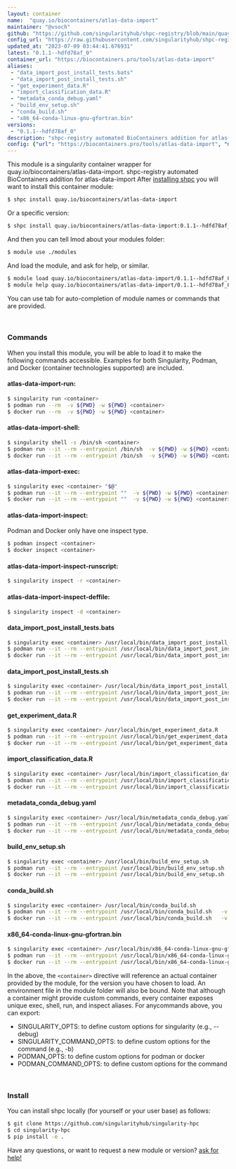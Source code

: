 ```yaml
---
layout: container
name:  "quay.io/biocontainers/atlas-data-import"
maintainer: "@vsoch"
github: "https://github.com/singularityhub/shpc-registry/blob/main/quay.io/biocontainers/atlas-data-import/container.yaml"
config_url: "https://raw.githubusercontent.com/singularityhub/shpc-registry/main/quay.io/biocontainers/atlas-data-import/container.yaml"
updated_at: "2023-07-09 03:44:41.676931"
latest: "0.1.1--hdfd78af_0"
container_url: "https://biocontainers.pro/tools/atlas-data-import"
aliases:
 - "data_import_post_install_tests.bats"
 - "data_import_post_install_tests.sh"
 - "get_experiment_data.R"
 - "import_classification_data.R"
 - "metadata_conda_debug.yaml"
 - "build_env_setup.sh"
 - "conda_build.sh"
 - "x86_64-conda-linux-gnu-gfortran.bin"
versions:
 - "0.1.1--hdfd78af_0"
description: "shpc-registry automated BioContainers addition for atlas-data-import"
config: {"url": "https://biocontainers.pro/tools/atlas-data-import", "maintainer": "@vsoch", "description": "shpc-registry automated BioContainers addition for atlas-data-import", "latest": {"0.1.1--hdfd78af_0": "sha256:8874bfe643d54aee07dafa42351cd3258b136764da5110cbba1903b3957443f0"}, "tags": {"0.1.1--hdfd78af_0": "sha256:8874bfe643d54aee07dafa42351cd3258b136764da5110cbba1903b3957443f0"}, "docker": "quay.io/biocontainers/atlas-data-import", "aliases": {"data_import_post_install_tests.bats": "/usr/local/bin/data_import_post_install_tests.bats", "data_import_post_install_tests.sh": "/usr/local/bin/data_import_post_install_tests.sh", "get_experiment_data.R": "/usr/local/bin/get_experiment_data.R", "import_classification_data.R": "/usr/local/bin/import_classification_data.R", "metadata_conda_debug.yaml": "/usr/local/bin/metadata_conda_debug.yaml", "build_env_setup.sh": "/usr/local/bin/build_env_setup.sh", "conda_build.sh": "/usr/local/bin/conda_build.sh", "x86_64-conda-linux-gnu-gfortran.bin": "/usr/local/bin/x86_64-conda-linux-gnu-gfortran.bin"}}
---
```


This module is a singularity container wrapper for quay.io/biocontainers/atlas-data-import.
shpc-registry automated BioContainers addition for atlas-data-import
After [installing shpc](#install) you will want to install this container module:


```bash
$ shpc install quay.io/biocontainers/atlas-data-import
```

Or a specific version:

```bash
$ shpc install quay.io/biocontainers/atlas-data-import:0.1.1--hdfd78af_0
```

And then you can tell lmod about your modules folder:

```bash
$ module use ./modules
```

And load the module, and ask for help, or similar.

```bash
$ module load quay.io/biocontainers/atlas-data-import/0.1.1--hdfd78af_0
$ module help quay.io/biocontainers/atlas-data-import/0.1.1--hdfd78af_0
```

You can use tab for auto-completion of module names or commands that are provided.

<br>

### Commands

When you install this module, you will be able to load it to make the following commands accessible.
Examples for both Singularity, Podman, and Docker (container technologies supported) are included.

#### atlas-data-import-run:

```bash
$ singularity run <container>
$ podman run --rm  -v ${PWD} -w ${PWD} <container>
$ docker run --rm  -v ${PWD} -w ${PWD} <container>
```

#### atlas-data-import-shell:

```bash
$ singularity shell -s /bin/sh <container>
$ podman run --it --rm --entrypoint /bin/sh  -v ${PWD} -w ${PWD} <container>
$ docker run --it --rm --entrypoint /bin/sh  -v ${PWD} -w ${PWD} <container>
```

#### atlas-data-import-exec:

```bash
$ singularity exec <container> "$@"
$ podman run --it --rm --entrypoint ""  -v ${PWD} -w ${PWD} <container> "$@"
$ docker run --it --rm --entrypoint ""  -v ${PWD} -w ${PWD} <container> "$@"
```

#### atlas-data-import-inspect:

Podman and Docker only have one inspect type.

```bash
$ podman inspect <container>
$ docker inspect <container>
```

#### atlas-data-import-inspect-runscript:

```bash
$ singularity inspect -r <container>
```

#### atlas-data-import-inspect-deffile:

```bash
$ singularity inspect -d <container>
```


#### data_import_post_install_tests.bats

```bash
$ singularity exec <container> /usr/local/bin/data_import_post_install_tests.bats
$ podman run --it --rm --entrypoint /usr/local/bin/data_import_post_install_tests.bats   -v ${PWD} -w ${PWD} <container> -c " $@"
$ docker run --it --rm --entrypoint /usr/local/bin/data_import_post_install_tests.bats   -v ${PWD} -w ${PWD} <container> -c " $@"
```


#### data_import_post_install_tests.sh

```bash
$ singularity exec <container> /usr/local/bin/data_import_post_install_tests.sh
$ podman run --it --rm --entrypoint /usr/local/bin/data_import_post_install_tests.sh   -v ${PWD} -w ${PWD} <container> -c " $@"
$ docker run --it --rm --entrypoint /usr/local/bin/data_import_post_install_tests.sh   -v ${PWD} -w ${PWD} <container> -c " $@"
```


#### get_experiment_data.R

```bash
$ singularity exec <container> /usr/local/bin/get_experiment_data.R
$ podman run --it --rm --entrypoint /usr/local/bin/get_experiment_data.R   -v ${PWD} -w ${PWD} <container> -c " $@"
$ docker run --it --rm --entrypoint /usr/local/bin/get_experiment_data.R   -v ${PWD} -w ${PWD} <container> -c " $@"
```


#### import_classification_data.R

```bash
$ singularity exec <container> /usr/local/bin/import_classification_data.R
$ podman run --it --rm --entrypoint /usr/local/bin/import_classification_data.R   -v ${PWD} -w ${PWD} <container> -c " $@"
$ docker run --it --rm --entrypoint /usr/local/bin/import_classification_data.R   -v ${PWD} -w ${PWD} <container> -c " $@"
```


#### metadata_conda_debug.yaml

```bash
$ singularity exec <container> /usr/local/bin/metadata_conda_debug.yaml
$ podman run --it --rm --entrypoint /usr/local/bin/metadata_conda_debug.yaml   -v ${PWD} -w ${PWD} <container> -c " $@"
$ docker run --it --rm --entrypoint /usr/local/bin/metadata_conda_debug.yaml   -v ${PWD} -w ${PWD} <container> -c " $@"
```


#### build_env_setup.sh

```bash
$ singularity exec <container> /usr/local/bin/build_env_setup.sh
$ podman run --it --rm --entrypoint /usr/local/bin/build_env_setup.sh   -v ${PWD} -w ${PWD} <container> -c " $@"
$ docker run --it --rm --entrypoint /usr/local/bin/build_env_setup.sh   -v ${PWD} -w ${PWD} <container> -c " $@"
```


#### conda_build.sh

```bash
$ singularity exec <container> /usr/local/bin/conda_build.sh
$ podman run --it --rm --entrypoint /usr/local/bin/conda_build.sh   -v ${PWD} -w ${PWD} <container> -c " $@"
$ docker run --it --rm --entrypoint /usr/local/bin/conda_build.sh   -v ${PWD} -w ${PWD} <container> -c " $@"
```


#### x86_64-conda-linux-gnu-gfortran.bin

```bash
$ singularity exec <container> /usr/local/bin/x86_64-conda-linux-gnu-gfortran.bin
$ podman run --it --rm --entrypoint /usr/local/bin/x86_64-conda-linux-gnu-gfortran.bin   -v ${PWD} -w ${PWD} <container> -c " $@"
$ docker run --it --rm --entrypoint /usr/local/bin/x86_64-conda-linux-gnu-gfortran.bin   -v ${PWD} -w ${PWD} <container> -c " $@"
```



In the above, the `<container>` directive will reference an actual container provided
by the module, for the version you have chosen to load. An environment file in the
module folder will also be bound. Note that although a container
might provide custom commands, every container exposes unique exec, shell, run, and
inspect aliases. For anycommands above, you can export:

 - SINGULARITY_OPTS: to define custom options for singularity (e.g., --debug)
 - SINGULARITY_COMMAND_OPTS: to define custom options for the command (e.g., -b)
 - PODMAN_OPTS: to define custom options for podman or docker
 - PODMAN_COMMAND_OPTS: to define custom options for the command

<br>

### Install

You can install shpc locally (for yourself or your user base) as follows:

```bash
$ git clone https://github.com/singularityhub/singularity-hpc
$ cd singularity-hpc
$ pip install -e .
```

Have any questions, or want to request a new module or version? [ask for help!](https://github.com/singularityhub/singularity-hpc/issues)